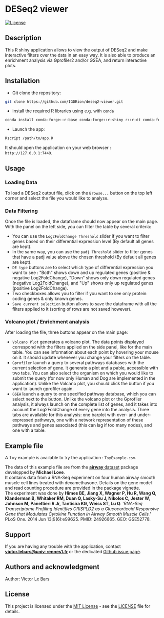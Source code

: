 # DESeq2 viewer

[![License](https://img.shields.io/badge/License-MIT-blue.svg)](LICENSE)

## Description
This R shiny application allows to view the output of DESeq2 and make interactive filters over the data in an easy way. It is also able to produce an enrichment analysis via Gprofiler2 and/or GSEA, and return interactive plots.

## Installation

- Git clone the repository:

```bash
git clone https://github.com/IGDRion/deseq2-viewer.git
```

- Install the required R libraries using e.g. with `conda`

```bash
conda install conda-forge::r-base conda-forge::r-shiny r::r-dt conda-forge::r-ggplot2  plotly::plotly conda-forge::r-gprofiler2 r-dipsaus conda-forge::r-dplyr conda-forge::r-shinyjs conda-forge::r-ggpubr bioconda::bioconductor-fgsea conda-forge::r-stringr
```

- Launch the app:

```bash
Rscript /path/to/app.R
```

It should open the application on your web browser : `http://127.0.0.1:7449`.

## Usage
### Loading Data
To load a DESeq2 output file, click on the `Browse...` button on the top left corner and select the file you would like to analyse. 

### Data Filtering
Once the file is loaded, the dataframe should now appear on the main page. With the panel on the left side, you can filter the table by several criteria:

- You can use the `Log2FoldChange Threshold` slider if you want to filter genes based on their differential expression level (By default all genes are kept).
- In the same way, you can use the `padj Threshold` slider to filter genes that have a padj value above the chosen threshold (By default all genes are kept).
- `DE type` buttons are to select which type of differential expression you want to see : "Both" shows down and up regulated genes (positive & negative Log2FoldChange), "Down" shows only down regulated genes (negative Log2FoldChange), and "Up" shows only up regulated genes (positive Log2FoldChange).
- Two checkboxes allows you to filter if you want to see only protein coding genes & only known genes.
- `Save current selection` button allows to save the dataframe with all the filters applied to it (sorting of rows are not saved however).

### Volcano plot / Enrichment analysis
After loading the file, three buttons appear on the main page:

- `Volcano Plot` generates a volcano plot. The data points displayed correspond with the filters applied on the side panel, like for the main table. You can see information about each point by hovering your mouse on it. It should update whenever you change your filters on the table.
- `Gprofiler` launch a query to several pathways databases with the current selection of gene. It generate a plot and a pable, accessible with two tabs. You can also select the organism on which you would like to submit the query (for now only Human and Dog are implemented in the application). Unlike the Volcano plot, you should click the button if you want to launch gprofiler again.
- `GSEA` launch a query to one specified pathway database, which you can select next to the button. Unlike the volcano plot or the Gprofiler analysis, it always launch on the complete list of genes, and it takes into account the Log2FoldChange of every gene into the analysis. Three tabs are available for this analysis: one barplot with over- and under- expressed pathways, one with a network representation of these pathways and genes associated (this can lag if too many nodes), and one with a table.


## Example file
A Toy example is available to try the application : `ToyExample.csv`.

The data of this example file are from the [**airway** dataset](https://bioconductor.org/packages/release/data/experiment/html/airway.html) package developped by **Michael Love**.  
It contains data from a RNA-Seq experiment on four human airway smooth muscle cell lines treated with dexamethasone. Details on the gene model and read counting procedure are provided in the package vignette.  
The experiment was done by **Himes BE, Jiang X, Wagner P, Hu R, Wang Q, Klanderman B, Whitaker RM, Duan Q, Lasky-Su J, Nikolos C, Jester W, Johnson M, Panettieri R Jr, Tantisira KG, Weiss ST, Lu Q**: '*RNA-Seq Transcriptome Profiling Identifies CRISPLD2 as a Glucocorticoid Responsive Gene that Modulates Cytokine Function in Airway Smooth Muscle Cells.*' PLoS One. 2014 Jun 13;9(6):e99625. PMID: 24926665. GEO: GSE52778.


## Support
If you are having any trouble with the application, contact **victor.lebars@univ-rennes1.fr** or the dedicated [Github issue page](https://github.com/IGDRion/deseq2-viewer/issues).

## Authors and acknowledgment
Author: Victor Le Bars

## License
This project is licensed under the [MIT License](LICENSE) - see the [LICENSE](LICENSE) file for details.
